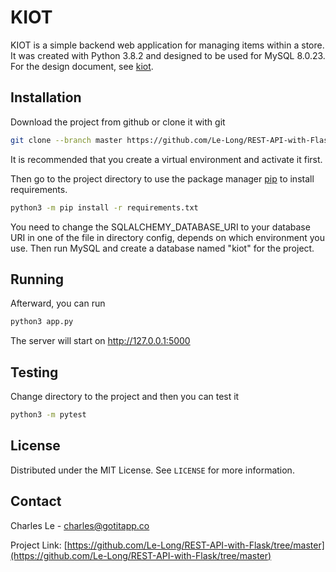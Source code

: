 # KIOT

KIOT is a simple backend web application for managing items within a store. It was created with Python 3.8.2 and designed to be used for MySQL 8.0.23. 
For the design document, see [kiot](https://docs.google.com/document/d/1BMIo-5bP3tBAaxDvO35saMD16hnC48Oa0x8YlFEudhE/edit?usp=sharing).

<!-- GETTING STARTED -->
## Installation

Download the project from github or clone it with git

```bash
git clone --branch master https://github.com/Le-Long/REST-API-with-Flask.git
```

It is recommended that you create a virtual environment and activate it first. 

Then go to the project directory to use the package manager [pip](https://pip.pypa.io/en/stable/) to install requirements.

```bash
python3 -m pip install -r requirements.txt
```

You need to change the SQLALCHEMY_DATABASE_URI to your database URI in one of the file in directory config,
depends on which environment you use. Then run MySQL and create a database named "kiot" for the project.

<!-- USAGE -->
## Running

Afterward, you can run

```bash
python3 app.py
```
The server will start on http://127.0.0.1:5000

## Testing

Change directory to the project and then you can test it

```bash
python3 -m pytest
```
<!-- LICENSE -->
## License

Distributed under the MIT License. See `LICENSE` for more information.

<!-- CONTACT -->
## Contact

Charles Le - charles@gotitapp.co

Project Link: [https://github.com/Le-Long/REST-API-with-Flask/tree/master](https://github.com/Le-Long/REST-API-with-Flask/tree/master)